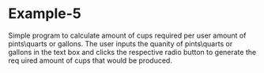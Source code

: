 # Example-5
Simple program to calculate amount of cups required per user amount of pints\quarts or gallons.
The user inputs the quanity of pints\quarts or gallons in the text box and clicks the respective radio button to generate the req
uired amount of cups that would be produced.
